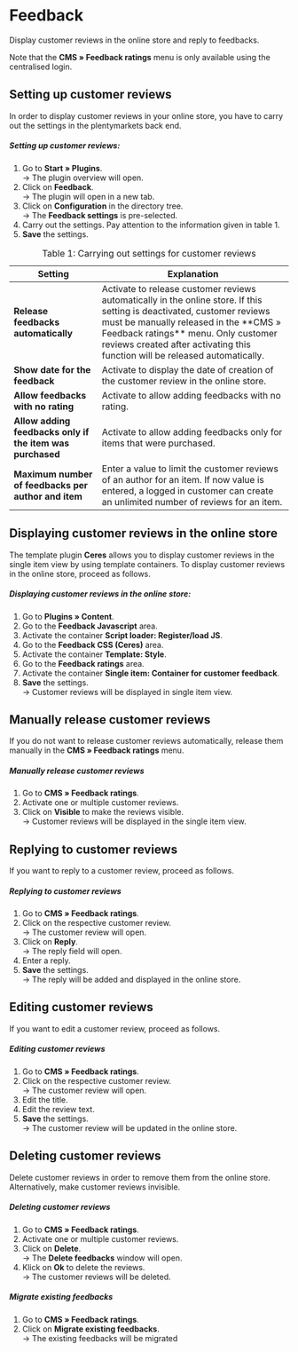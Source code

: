 ﻿# Feedback

Display customer reviews in the online store and reply to feedbacks.

<div class="alert alert-warning" role="alert">
    Note that the <b>CMS » Feedback ratings</b> menu is only available using the centralised login.
</div>

## Setting up customer reviews

In order to display customer reviews in your online store, you have to carry out the settings in the plentymarkets back end.

##### Setting up customer reviews:

1. Go to **Start » Plugins**.<br /> → The plugin overview will open. 
2. Click on **Feedback**.<br /> → The plugin will open in a new tab. 
3. Click on **Configuration** in the directory tree.<br /> → The **Feedback settings** is pre-selected. 
4. Carry out the settings. Pay attention to the information given in table 1. 
5. **Save** the settings.

<table>
<caption>Table 1: Carrying out settings for customer reviews</caption>
	<thead>
		<th>
			Setting
		</th>
		<th>
			Explanation
		</th>
	</thead>
	<tbody>
        <tr>
			<td>
				<b>Release feedbacks automatically</b>
			</td>
			<td>
                Activate to release customer reviews automatically in the online store. If this setting is deactivated, customer reviews must be manually released in the **CMS » Feedback ratings** menu. Only customer reviews created after activating this function will be released automatically.
			</td>
		</tr>
        <tr>
			<td>
				<b>Show date for the feedback</b>
			</td>
			<td>
				Activate to display the date of creation of the customer review in the online store.
			</td>
		</tr>
		<tr>
			<td>
				<b>Allow feedbacks with no rating</b>
			</td>
			<td>
				Activate to allow adding feedbacks with no rating.
			</td>
		</tr>
		<tr>
			<td>
				<b>Allow adding feedbacks only if the item was purchased</b>
			</td>
			<td>
				Activate to allow adding feedbacks only for items that were purchased.
			</td>
		</tr>
		<tr>
			<td>
				<b>Maximum number of feedbacks per author and item</b>
			</td>
			<td>Enter a value to limit the customer reviews of an author for an item. If now value is entered, a logged in customer can create an unlimited number of reviews for an item.
			</td>
		</tr>
	</tbody>
</table>

## Displaying customer reviews in the online store

The template plugin **Ceres** allows you to display customer reviews in the single item view by using template containers. To display customer reviews in the online store, proceed as follows.

##### Displaying customer reviews in the online store:

1. Go to **Plugins&nbsp;» Content**. 
2. Go to the **Feedback Javascript** area. 
3. Activate the container **Script loader: Register/load JS**. 
4. Go to the **Feedback CSS (Ceres)** area. 
5. Activate the container **Template: Style**. 
6. Go to the **Feedback ratings** area. 
7. Activate the container **Single item: Container for customer feedback**. 
8. **Save** the settings.<br />→ Customer reviews will be displayed in single item view.

## Manually release customer reviews

If you do not want to release customer reviews automatically, release them manually in the **CMS » Feedback ratings** menu.

##### Manually release customer reviews

1. Go to **CMS » Feedback ratings**.
2. Activate one or multiple customer reviews.
3. Click on **Visible** to make the reviews visible.<br />→ Customer reviews will be displayed in the single item view.

## Replying to customer reviews

If you want to reply to a customer review, proceed as follows.

##### Replying to customer reviews

1. Go to **CMS » Feedback ratings**.
2. Click on the respective customer review.<br />→ The customer review will open.
3. Click on **Reply**.<br />→ The reply field will open.
4. Enter a reply.
5. **Save** the settings.<br />→ The reply will be added and displayed in the online store.

## Editing customer reviews

If you want to edit a customer review, proceed as follows.

##### Editing customer reviews

1. Go to **CMS » Feedback ratings**.
2. Click on the respective customer review.<br />→ The customer review will open.
3. Edit the title.
4. Edit the review text.
5. **Save** the settings.<br />→ The customer review will be updated in the online store.

## Deleting customer reviews

Delete customer reviews in order to remove them from the online store. Alternatively, make customer reviews invisible.

##### Deleting customer reviews

1. Go to **CMS » Feedback ratings**.
2. Activate one or multiple customer reviews.
3. Click on **Delete**.<br />→ The **Delete feedbacks** window will open.
4. Klick on **Ok** to delete the reviews.<br />→ The customer reviews will be deleted.

##### Migrate existing feedbacks

1. Go to **CMS » Feedback ratings**.
2. Click on **Migrate existing feedbacks**.<br />→ The existing feedbacks will be migrated

